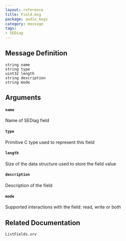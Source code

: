 ```yaml
---
layout: reference
title: Field.msg
package: audio_msgs
category: message
tags: 
- SEDiag
---
```


## Message Definition
```
string name
string type
uint32 length
string description
string mode
```

## Arguments
#### `name`
Name of SEDiag field

#### `type`
Primitive C type used to represent this field

#### `length`
Size of the data structure used to store the field value

#### `description`
Description of the field

#### `mode`
Supported interactions with the field: read, write or both

## Related Documentation
``ListFields.srv``
